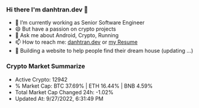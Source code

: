 ### Hi there I'm danhtran.dev 👋

- 🔭 I’m currently working as Senior Software Engineer
- 😄 But have a passion on crypto projects
- 💬 Ask me about Android, Crypto, Running 
- 📫 How to reach me: <a href="https://danhtran.dev" target="_blank">danhtran.dev</a> or <a href="Developer-Resume.pdf" target="_blank">my Resume</a>
- 🌱 Building a website to help people find their dream house (updating ...)

### Crypto Market Summarize
- Active Crypto: 12942
- % Market Cap: BTC 37.69% | ETH 16.44% | BNB 4.59%
- Total Market Cap Changed 24h: -1.02%
- Updated At: 9/27/2022, 6:31:49 PM
